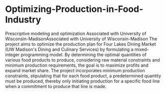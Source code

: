 # Optimizing-Production-in-Food-Industry
Prescriptive modeling and optimization
Associated with University of Wisconsin-MadisonAssociated with University of Wisconsin-Madison
The project aims to optimize the production plan for Four Lakes Dining Market (UW Madison's Dining and Culinary Services) by formulating a mixed-integer programming model. By determining the optimal quantities of various food products to produce, considering raw material constraints and minimum production requirements, the goal is to maximize profits and expand market share. The project incorporates minimum production constraints, stipulating that for each food product, a predetermined quantity must be produced, thereby only initiating production for a specific food line when a commitment to produce that line is made.
